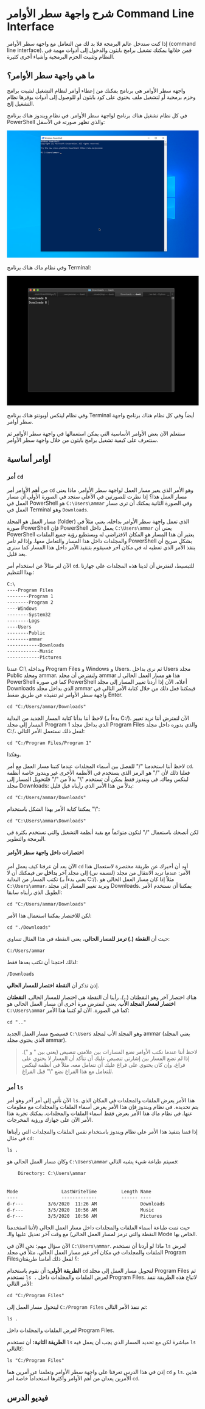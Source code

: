 # شرح واجهة سطر الأوامر Command Line Interface

إذا كنت ستدخل عالم البرمجة فلا بد لك من التعامل مع واجهة سطر الأوامر (command line interface). فمن خلالها يمكنك تشغيل برامج بايثون والدخول إلى أدوات مهمة في النظام وتثبيت الحزم البرمجية وأشياء أخرى كثيرة.

## ما هي واجهة سطر الأوامر؟

واجهة سطر الأوامر هي برنامج يمكنك من إعطاء أوامر لنظام التشغيل لتثبيت برامج وحزم برمجية أو لتشغيل ملف يحتوي على كود بايثون أو للوصول إلى أدوات يوفرها نظام التشغيل إلخ.

في كل نظام تشغيل هناك برنامج لواجهة سطر الأوامر. في نظام ويندوز هناك برنامج PowerShell والذي تظهر صورته في الأسفل:

![](/assets/images/2020/pyc-22-2.png)

وفي نظام ماك هناك برنامج Terminal:

![](/assets/images/2020/pyc-22-3.png)

وفي نظام لينكس أوبونتو هناك برنامج Terminal أيضاً وفي كل نظام هناك برنامج واجهة سطر أوامر.

سنتعلم الآن بعض الأوامر الأساسية التي يمكن استعمالها في واجهة سطر الأوامر ثم سنتعرف على كيفية تشغيل برامج بايثون من خلال واجهة سطر الأوامر.

## أوامر أساسية

### أمر `cd`

من أهم الأوامر أمر `cd` وهو الأمر الذي يغير مسار العمل لواجهة سطر الأوامر. ماذا يعني مسار العمل هذا؟ إذا نظرت للصورتين في الأعلى ستجد في الصورة الأولى أن مسار العمل في PowerShell هو `C:\Users\ammar` وفي الصورة الثانية يمكنك أن ترى مسار العمل في Terminal وهو `Downloads`. 

مسار العمل هو المجلد (folder) الذي تعمل واجهة سطر الأوامر بداخله. يعني مثلاً في صورة PowerShell فإن PowerShell يعمل داخل `C:\Users\ammar` يعني أن PowerShell يعتبر أن هذا المسار هو المكان الافتراضي له ويستطيع رؤية جميع الملفات والمجلدات داخل هذا المسار والتعامل معها. وإذا لم تأمر PowerShell بشكل صريح أن ينفذ الأمر الذي تعطيه له في مكان آخر فسيقوم بتنفيذ الأمر داخل هذا المسار كما سنرى بعد قليل.

الآن لنر مثالاً عن استخدام أمر `cd`. للتبسيط، لنفترض أن لدينا هذه المجلدات على جهازنا بهذا التنظيم:

```
C:\
----Program Files
--------Program 1
--------Program 2
----Windows
--------System32
--------Logs
----Users
--------Public
--------ammar
------------Downloads
------------Music
------------Pictures
```

عندنا C:\\ وبداخله Program Files و Windows و Users. ثم نرى بداخل Users مجلد Public ومجلد ammar. ولنفترض أن مجلد ammar هذا هو مسار العمل الحالي لـ PowerShell كما في صورة PowerShell أعلاه. الآن إذا أردنا تغيير المسار إلى مجلد Downloads الذي بداخل مجلد ammar فيمكننا فعل ذلك من خلال كتابة الأمر التالي في واجهة سطر الأوامر ثم تنفيذه عن طريق ضغط Enter.

```
cd "C:/Users/ammar/Downloads"
```

لاحظ أننا بدأنا كتابة المسار الجديد من البداية (بدءاً بـ C:/). الآن لنفترض أننا نريد تغيير المسار إلى مجلد Program 1 الذي بداخل مجلد Program Files والذي بدوره داخل مجلد C:/، لفعل ذلك نستعمل الأمر التالي:

```
cd "C:/Program Files/Program 1"
```

وهكذا.

لاحظ أننا استخدمنا "/" للفصل بين أسماء المجلدات عندما كتبنا مسار العمل مع أمر `cd`. فعلنا ذلك لأن "/" هو الرمز الذي يستخدم في الأنظمة الأخرى غير ويندوز خاصة أنظمة لينكس وماك. في ويندوز فقط يمكن أن تستخدم "\\" بدلاً من "/" فلتحويل المسار إلى مجلد Downloads: بدلاً من هذا الأمر الذي رأيناه قبل قليل:

```
cd "C:/Users/ammar/Downloads"
```

يمكننا كتابة الأمر بهذا الشكل باستخدام "\\":

```
cd "C:\Users\ammar\Downloads"
```

لكن أنصحك باستعمال "/" لتكون متوائماً مع بقية أنظمة التشغيل والتي تستخدم بكثرة في البرمجة والتطوير.

#### اختصارات داخل واجهة سطر الأوامر

الآن بعد أن عرفنا كيف يعمل أمر `cd` أود أن أخبرك عن طريقة مختصرة لاستعمال هذا الأمر: عندما تريد الانتقال من مجلد (لنسمه س) إلى مجلد آخر **بداخل** س فيمكنك أن لا تكتب المسار من البداية (يعني بدءاً بـ C:/). مثلاً إذا كان مسار العمل الحالي هو `C:\Users\ammar`، ونريد تغيير المسار إلى مجلد Downloads. يمكننا أن نستخدم الأمر الطويل الذي رأيناه سابقا:

```
cd "C:/Users/ammar/Downloads"
```

لكن للاختصار يمكننا استعمال هذا الأمر:

```
cd "./Downloads"
```

حيث أن **النقطة (.) ترمز للمسار الحالي**، يعني النقطة في هذا المثال تساوي:

```
C:/Users/ammar
```

لذلك احتجنا أن نكتب بعدها فقط:

```
/Downloads
```

إذن تذكر أن **النقطة اختصار للمسار الحالي**.

هناك اختصار آخر وهو النقطتان (..). رأينا أن النقطة هي اختصار للمسار الحالي. **النقطتان اختصار لمسار المجلد الأب**. يعني لنفترض مرة أخرى أن مسار العمل الحالي هو `C:\Users\ammar` كما في الصورة. الآن لو كتبنا هذا الأمر:

```
cd ".."
```

فسيصبح مسار العمل الجديد `C:\Users` وهو المجلد الأب لمجلد ammar (يعني المجلد الذي يحتوي مجلد ammar).

> لاحظ أننا عندما نكتب الأوامر نضع المسارات بين علامتي تنصيص (يعني بين " و "). إذا لم تضع المسار بين إشارتي تنصيص عليك أن تتأكد أن المسار لا يحتوي على فراغ، وإن كان يحتوي على فراغ عليك أن تتعامل معه. مثلاً في أنظمة لينكس للتعامل مع هذا الفراغ نضع "\\" قبل الفراغ. 

### أمر `ls`

الآن نأتي إلى أمر آخر وهو أمر `ls`. هذا الأمر يعرض الملفات والمجلدات في المكان الذي يتم تحديده. في نظام ويندوز فإن هذا الأمر يعرض أسماء الملفات والمجلدات مع معلومات عنها. في نظام ماك هذا الأمر يعرض فقط أسماء الملفات والمجلدات. يمكنك تجربة هذا الأمر الآن على جهازك ورؤية المخرجات.

إذا قمنا بتنفيذ هذا الأمر على نظام ويندوز باستخدام نفس الملفات والمجلدات التي رأيناها في مثال `cd`:

```
ls .
```

وكان مسار العمل الحالي هو `C:\Users\ammar` فسيتم طباعة شيء يشبه التالي:

```
    Directory: C:\Users\ammar


Mode                LastWriteTime         Length Name
----                -------------         ------ ----
d-r---         3/6/2020  11:26 AM                Downloads
d-r---         3/5/2020  10:56 AM                Music
d-r---         3/5/2020  10:56 AM                Pictures
```

حيث تمت طباعة أسماء الملفات والمجلدات داخل مسار العمل الحالي (لأننا استخدمنا النقطة والتي ترمز لمسار العمل الحالي) مع وقت آخر تعديل عليها والـ Mode الخاص بها.

الآن سؤال مهم: نحن الآن في `C:\Users\ammar`. ماذا لو أردنا أن نستخدم `ls` لعرض الملفات والمجلدات في مكان آخر غير مسار العمل الحالي، مثلاً في مجلد Program Files؟ لفعل ذلك أمامنا طريقتان:

**الطريقة الأولى:** أن نقوم باستخدام `cd` لتحويل مسار العمل إلى مجلد Program Files ثم نستخدم `ls .` لعرض الملفات والمجلدات داخل Program Files. لاتباع هذه الطريقة ننفذ الأمر التالي:

```
cd "C:/Program Files"
```

ليتحول مسار العمل إلى `C:/Program Files` ثم ننفذ الأمر التالي:

```
ls .
```

لعرض الملفات والمجلدات داخل Program Files.

**الطريقة الثانية:** أن نستخدم `ls` مباشرة لكن مع تحديد المسار الذي يجب أن يعمل فيه `ls` كالتالي:

```
ls "C:/Program Files"
```

إذن في هذا الدرس تعرفنا على واجهة سطر الأوامر وتعلمنا عن أمرين هما `cd` و `ls`. هذين الأمرين يعدان من أهم الأوامر وأكثرها استخداماً خاصة أمر `cd`. 

## فيديو الدرس

